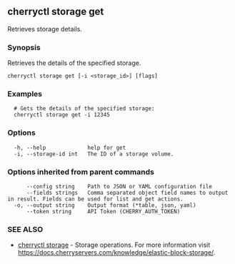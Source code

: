 ## cherryctl storage get

Retrieves storage details.

### Synopsis

Retrieves the details of the specified storage.

```
cherryctl storage get [-i <storage_id>] [flags]
```

### Examples

```
  # Gets the details of the specified storage:
  cherryctl storage get -i 12345
```

### Options

```
  -h, --help             help for get
  -i, --storage-id int   The ID of a storage volume.
```

### Options inherited from parent commands

```
      --config string    Path to JSON or YAML configuration file
      --fields strings   Comma separated object field names to output in result. Fields can be used for list and get actions.
  -o, --output string    Output format (*table, json, yaml)
      --token string     API Token (CHERRY_AUTH_TOKEN)
```

### SEE ALSO

* [cherryctl storage](cherryctl_storage.md)	 - Storage operations. For more information visit https://docs.cherryservers.com/knowledge/elastic-block-storage/.


